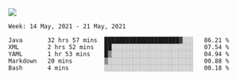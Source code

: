<img align="center" src="https://github-readme-stats.vercel.app/api?username=bafuka&show_icons=true&icon_color=CE1D2D&text_color=718096&bg_color=ffffff&hide_title=true" />

<!--START_SECTION:waka-->
```text
Week: 14 May, 2021 - 21 May, 2021

Java       32 hrs 57 mins  █████████████████████▓░░░   86.21 % 
XML        2 hrs 52 mins   ██░░░░░░░░░░░░░░░░░░░░░░░   07.54 % 
YAML       1 hr 53 mins    █▒░░░░░░░░░░░░░░░░░░░░░░░   04.94 % 
Markdown   20 mins         ▒░░░░░░░░░░░░░░░░░░░░░░░░   00.88 % 
Bash       4 mins          ░░░░░░░░░░░░░░░░░░░░░░░░░   00.18 % 
```
<!--END_SECTION:waka-->

<!--
**bafuka/bafuka** is a ✨ _special_ ✨ repository because its `README.md` (this file) appears on your GitHub profile.

Here are some ideas to get you started:

- 🔭 I’m currently working on ...
- 🌱 I’m currently learning ...
- 👯 I’m looking to collaborate on ...
- 🤔 I’m looking for help with ...
- 💬 Ask me about ...
- 📫 How to reach me: ...
- 😄 Pronouns: ...
- ⚡ Fun fact: ...
-->
